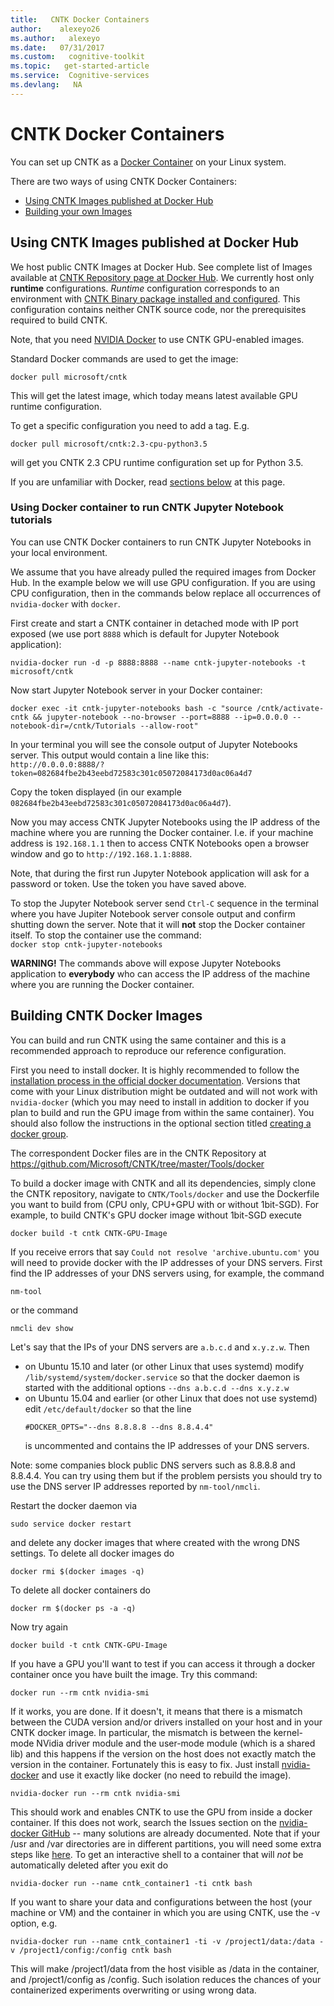 ```yaml
---
title:   CNTK Docker Containers
author:    alexeyo26
ms.author:   alexeyo
ms.date:   07/31/2017
ms.custom:   cognitive-toolkit
ms.topic:   get-started-article
ms.service:  Cognitive-services
ms.devlang:   NA
---
```


# CNTK Docker Containers

You can set up CNTK as a [Docker Container](https://en.wikipedia.org/wiki/Docker_(software)) on your Linux system.

There are two ways of using CNTK Docker Containers:

* [Using CNTK Images published at Docker Hub](#using-cntk-images-published-at-docker-hub)
* [Building your own Images](#building-cntk-docker-images)

## Using CNTK Images published at Docker Hub

We host public CNTK Images at Docker Hub. See complete list of Images available at [CNTK Repository page at Docker Hub](https://hub.docker.com/r/microsoft/cntk/). We currently host only **runtime** configurations. *Runtime* configuration corresponds to an environment with [CNTK Binary package installed and configured](./Setup-CNTK-on-your-machine.md). This configuration contains neither CNTK source code, nor the prerequisites required to build CNTK.

Note, that you need [NVIDIA Docker](https://github.com/nvidia/nvidia-docker) to use CNTK GPU-enabled images.

Standard Docker commands are used to get the image:
```
docker pull microsoft/cntk
```
This will get the latest image, which today means latest available GPU runtime configuration.

To get a specific configuration you need to add a tag. E.g.
```
docker pull microsoft/cntk:2.3-cpu-python3.5
```
will get you CNTK 2.3 CPU runtime configuration set up for Python 3.5.

If you are unfamiliar with Docker, read [sections below](#building-cntk-docker-images) at this page.

### Using Docker container to run CNTK Jupyter Notebook tutorials

You can use CNTK Docker containers to run CNTK Jupyter Notebooks in your local environment.

We assume that you have already pulled the required images from Docker Hub. In the example below we will use GPU configuration. If you are using CPU configuration, then in the commands below replace all occurrences of `nvidia-docker` with `docker`.

First create and start a CNTK container in detached mode with IP port exposed (we use port `8888` which is default for Jupyter Notebook application):
```
nvidia-docker run -d -p 8888:8888 --name cntk-jupyter-notebooks -t microsoft/cntk
```

Now start Jupyter Notebook server in your Docker container:
```
docker exec -it cntk-jupyter-notebooks bash -c "source /cntk/activate-cntk && jupyter-notebook --no-browser --port=8888 --ip=0.0.0.0 --notebook-dir=/cntk/Tutorials --allow-root"
```

In your terminal you will see the console output of Jupyter Notebooks server. This output would contain a line like this:  
`http://0.0.0.0:8888/?token=082684fbe2b43eebd72583c301c05072084173d0ac06a4d7`

Copy the token displayed (in our example `082684fbe2b43eebd72583c301c05072084173d0ac06a4d7`).

Now you may access CNTK Jupyter Notebooks using the IP address of the machine where you are running the Docker container. I.e. if your machine address is `192.168.1.1` then to access CNTK Notebooks open a browser window and go to
`http://192.168.1.1:8888`.

Note, that during the first run Jupyter Notebook application will ask for a password or token. Use the token you have saved above.

To stop the Jupyter Notebook server send `Ctrl-C` sequence in the terminal where you have Jupiter Notebook server console output and confirm shutting down the server. Note that it will **not** stop the Docker container itself. To stop the container use the command:  
`docker stop cntk-jupyter-notebooks`

**WARNING!** The commands above will expose Jupyter Notebooks application to **everybody** who can access the IP address of the machine where you are running the Docker container. 

## Building CNTK Docker Images

You can build and run CNTK using the same container and this is a recommended approach to reproduce our reference configuration.

First you need to install docker. It is highly recommended to follow the [installation process in the official docker documentation](https://docs.docker.com/engine/installation/linux/ubuntulinux/). Versions that come with your Linux distribution might be outdated and will not work with `nvidia-docker` (which you may need to install in addition to docker if you plan to build and run the GPU image from within the same container). You should also follow the instructions in the optional section titled [creating a docker group](https://docs.docker.com/engine/installation/linux/ubuntulinux/#/create-a-docker-group).

The correspondent Docker files are in the CNTK Repository at https://github.com/Microsoft/CNTK/tree/master/Tools/docker

To build a docker image with CNTK and all its dependencies, simply clone the CNTK repository, navigate to `CNTK/Tools/docker` and use the Dockerfile you want to build from (CPU only, CPU+GPU with or without 1bit-SGD). For example, to build CNTK's GPU docker image without 1bit-SGD execute
```
docker build -t cntk CNTK-GPU-Image
```
If you receive errors that say `Could not resolve 'archive.ubuntu.com'`
you will need to provide docker with the IP addresses of your DNS servers. 
First find the IP addresses of your DNS servers using, for example, the command
```
nm-tool
```
or the command
```
nmcli dev show
```
Let's say that the IPs of your DNS servers are `a.b.c.d` and `x.y.z.w`.
Then 
* on Ubuntu 15.10 and later (or other Linux that uses systemd)
  modify `/lib/systemd/system/docker.service` so that the docker 
  daemon is started with the additional options 
  `--dns a.b.c.d --dns x.y.z.w`
* on Ubuntu 15.04 and earlier (or other Linux that does not use systemd)
  edit `/etc/default/docker` so that the line
  ```
  #DOCKER_OPTS="--dns 8.8.8.8 --dns 8.8.4.4"
  ```
  is uncommented and contains the IP addresses of your DNS servers.

Note: some companies block public DNS servers such as 8.8.8.8
and 8.8.4.4. You can try using them but if the problem persists
you should try to use the DNS server IP addresses reported by `nm-tool/nmcli`.

Restart the docker daemon via 
```
sudo service docker restart
```
and delete any docker images that where created with the wrong DNS settings.
To delete all docker images do
```
docker rmi $(docker images -q)
```
To delete all docker containers do
```
docker rm $(docker ps -a -q)
```
Now try again 
```
docker build -t cntk CNTK-GPU-Image
```
If you have a GPU you'll want to test if you can access it through a docker container once you have built the image. Try this command:
```
docker run --rm cntk nvidia-smi
```
If it works, you are done. If it doesn't, it means that there is a mismatch between the CUDA version and/or drivers installed on your host and in your CNTK docker image. In particular, the mismatch is between the kernel-mode NVidia driver module and the user-mode module (which is a shared lib) and this happens if the version on the host does not exactly match the version in the container. Fortunately this is easy to fix. Just install [nvidia-docker](https://github.com/NVIDIA/nvidia-docker) and use it exactly like docker (no need to rebuild the image).
```
nvidia-docker run --rm cntk nvidia-smi
```
This should work and enables CNTK to use the GPU from inside a docker container. If this does not work, search the Issues section on the [nvidia-docker GitHub](https://github.com/NVIDIA/nvidia-docker/issues) -- many solutions are already documented. Note that if your /usr and /var directories are in different partitions, you will need some extra steps like [here](https://github.com/NVIDIA/nvidia-docker/issues/211). To get an interactive shell to a container that will *not* be automatically deleted after you exit do
```
nvidia-docker run --name cntk_container1 -ti cntk bash
```
If you want to share your data and configurations between the host (your machine or VM) and the container in which you are using CNTK, use the -v option, e.g.
```
nvidia-docker run --name cntk_container1 -ti -v /project1/data:/data -v /project1/config:/config cntk bash
```
This will make /project1/data from the host visible as /data in the container, and /project1/config as /config. Such isolation reduces the chances of your containerized experiments overwriting or using wrong data.
